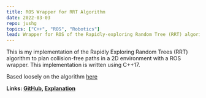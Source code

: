 ```yaml
---
title: ROS Wrapper for RRT Algorithm
date: 2022-03-03
repo: jushg
topics: ["C++", "ROS", "Robotics"]
lead: Wrapper for ROS of the Rapidly-exploring Random Tree (RRT) algorithm
---
```


This is my implementation of the Rapidly Exploring Random Trees (RRT) algorithm to plan collision-free paths in a 2D environment with a ROS wrapper. This implementation is written using C++17.

Based loosely on the algorithm [here](https://github.com/zhm-real/PathPlanning)

**Links: [GitHub](https://github.com/jushg/rrt_planner_ros),
[Explanation](https://en.wikipedia.org/wiki/Rapidly-exploring_random_tree)**
